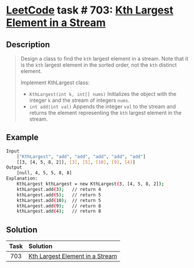 # [LeetCode][leetcode] task # 703: [Kth Largest Element in a Stream][task]

Description
-----------

> Design a class to find the `kth` largest element in a stream.
> Note that it is the `kth` largest element in the sorted order,
> not the `kth` distinct element.
> 
> Implement KthLargest class:
> * `KthLargest(int k, int[] nums)` Initializes the object
> with the integer `k` and the stream of integers `nums`.
> * `int add(int val)` Appends the integer `val` to the stream
> and returns the element representing the `kth` largest element in the stream.

Example
-------

```sh
Input
    ["KthLargest", "add", "add", "add", "add", "add"]
    [[3, [4, 5, 8, 2]], [3], [5], [10], [9], [4]]
Output
    [null, 4, 5, 5, 8, 8]
Explanation:
    KthLargest kthLargest = new KthLargest(3, [4, 5, 8, 2]);
    kthLargest.add(3);   // return 4
    kthLargest.add(5);   // return 5
    kthLargest.add(10);  // return 5
    kthLargest.add(9);   // return 8
    kthLargest.add(4);   // return 8
```

Solution
--------

| Task | Solution                                    |
|:----:|:--------------------------------------------|
| 703  | [Kth Largest Element in a Stream][solution] |


[leetcode]: <http://leetcode.com/>
[task]: <https://leetcode.com/problems/kth-largest-element-in-a-stream/>
[solution]: <https://github.com/wellaxis/witalis-jkit/blob/main/module/tasks/src/main/java/com/witalis/jkit/tasks/core/task/leetcode/h8/p703/option/Practice.java>
